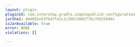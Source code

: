 ```yaml
---
layout: plugin
pluginId: com.intershop.gradle.simplepublish-configuration
jarSha1: 944691e5d7bdffa1c2c2b613082776c7d525848c
isJarAvailable: true
error: NONE
violations: []

---
```

